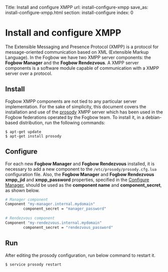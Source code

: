 Title: Install and configure XMPP
url: install-configure-xmpp
save_as: install-configure-xmpp.html
section: install-configure
index: 0

Install and configure XMPP
==========
The Extensible Messaging and Presence Protocol (XMPP) is a protocol for message-oriented communication based on XML (Extensible Markup Language). In the Fogbow we have two XMPP server components: the **Fogbow Manager** and the **Fogbow Rendezvous**. A XMPP server components is a software module capable of communication with a XMPP server over a protocol.

## Install
Fogbow XMPP components are not tied to any particular server implementation. For the sake of simplicity, this document covers the installation and use of the [prosody](http://prosody.im/) XMPP server which has been used in the Fogbow federations operated by the Fogbow team. To install it, in a debian-based distribution, run the following commands:
``` shell
$ apt-get update
$ apt-get install prosody
```

## Configure

For each new **Fogbow Manager** and **Fogbow Rendezvous** installed, it is necessary to add a new component to the `/etc/prosody/prosody.cfg.lua` configuration file. Also, the **Fogbow Manager** and **Fogbow Rendezvous** **xmpp_jid** and 
**xmpp_password** properties, specified in the [Configure Manager](http://www.fogbowcloud.org/install-configure-fogbow-manager#configure), should be used as the **component name** and **component_secret**, as shown below.

```bash
# Manager component
Component "my-manager.internal.mydomain"
        component_secret = "manager_password"
        
# Rendezvous component
Component "my-rendezvous.internal.mydomain"
        component_secret = "rendezvous_password"
```

## Run
After editing the prosody configuration, run below command to restart it.
``` shell
$ service prosody restart
```
